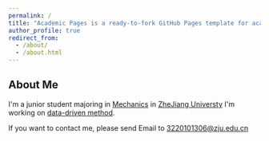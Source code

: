 ```yaml
---
permalink: /
title: "Academic Pages is a ready-to-fork GitHub Pages template for academic personal websites"
author_profile: true
redirect_from: 
  - /about/
  - /about.html
---
```

## About Me

I'm a junior student majoring in [Mechanics](https://en.wikipedia.org/wiki/Mechanics) in  [ZheJiang Universty](https://www.zju.edu.cn) I'm working on [data-driven method]( https://databookuw.com/).

If you want to contact me, please send Email to 3220101306@zju.edu.cn
